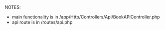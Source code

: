 NOTES:

- main functionality is in /app/Http/Controllers/Api/BookAPIController.php
- api route is in /routes/api.php
